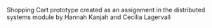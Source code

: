Shopping Cart prototype created as an assignment in the distributed systems module by Hannah Kanjah and Cecilia Lagervall
